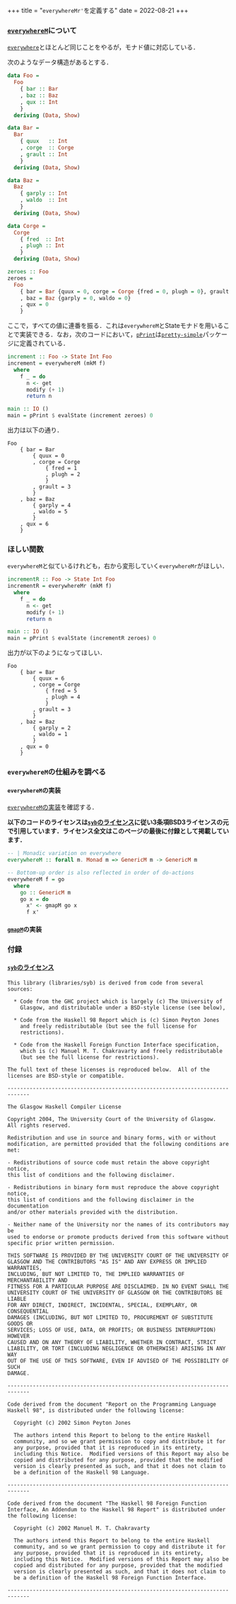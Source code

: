 +++
title = "`everywhereMr'`を定義する"
date = 2022-08-21
+++

### [`everywhereM`](https://hackage.haskell.org/package/syb-0.7.2.1/docs/Data-Generics-Schemes.html#v:everywhereM)について

[`everywhere`](https://hackage.haskell.org/package/syb-0.7.2.1/docs/Data-Generics-Schemes.html#v:everywhere)とほとんど同じことをやるが，モナド値に対応している．

次のようなデータ構造があるとする．

```haskell
data Foo =
  Foo
    { bar :: Bar
    , baz :: Baz
    , qux :: Int
    }
  deriving (Data, Show)

data Bar =
  Bar
    { quux   :: Int
    , corge  :: Corge
    , grault :: Int
    }
  deriving (Data, Show)

data Baz =
  Baz
    { garply :: Int
    , waldo  :: Int
    }
  deriving (Data, Show)

data Corge =
  Corge
    { fred  :: Int
    , plugh :: Int
    }
  deriving (Data, Show)

zeroes :: Foo
zeroes =
  Foo
    { bar = Bar {quux = 0, corge = Corge {fred = 0, plugh = 0}, grault = 0}
    , baz = Baz {garply = 0, waldo = 0}
    , qux = 0
    }
```

ここで，すべての値に連番を振る．これは`everywhereM`とStateモナドを用いることで実装できる．なお，次のコードにおいて，[`pPrint`](https://hackage.haskell.org/package/pretty-simple-4.1.1.0/docs/Text-Pretty-Simple.html#v:pPrint)は[`pretty-simple`](https://hackage.haskell.org/package/pretty-simple)パッケージに定義されている．

```haskell
increment :: Foo -> State Int Foo
increment = everywhereM (mkM f)
  where
    f _ = do
      n <- get
      modify (+ 1)
      return n

main :: IO ()
main = pPrint $ evalState (increment zeroes) 0
```

出力は以下の通り．

```
Foo
    { bar = Bar
        { quux = 0
        , corge = Corge
            { fred = 1
            , plugh = 2
            }
        , grault = 3
        }
    , baz = Baz
        { garply = 4
        , waldo = 5
        }
    , qux = 6
    }
```

### ほしい関数

`everywhereM`と似ているけれども，右から変形していく`everywhereMr`がほしい．

```haskell
incrementR :: Foo -> State Int Foo
incrementR = everywhereMr (mkM f)
  where
    f _ = do
      n <- get
      modify (+ 1)
      return n

main :: IO ()
main = pPrint $ evalState (incrementR zeroes) 0
```

出力が以下のようになってほしい．

```
Foo
    { bar = Bar
        { quux = 6
        , corge = Corge
            { fred = 5
            , plugh = 4
            }
        , grault = 3
        }
    , baz = Baz
        { garply = 2
        , waldo = 1
        }
    , qux = 0
    }
```

### `everywhereM`の仕組みを調べる

#### `everywhereM`の実装

[`everywhereM`の実装](https://hackage.haskell.org/package/syb-0.7.2.1/docs/src/Data.Generics.Schemes.html#everywhereM)を確認する．

**以下のコードのライセンスは[`syb`のライセンス](https://hackage.haskell.org/package/syb-0.7.2.1/src/LICENSE)に従い3条項BSD3ライセンスの元で引用しています．ライセンス全文はこのページの最後に付録として掲載しています．**

```haskell
-- | Monadic variation on everywhere
everywhereM :: forall m. Monad m => GenericM m -> GenericM m

-- Bottom-up order is also reflected in order of do-actions
everywhereM f = go
  where
    go :: GenericM m
    go x = do
      x' <- gmapM go x
      f x'
```

#### [`gmapM`](https://hackage.haskell.org/package/base-4.16.2.0/docs/Data-Data.html#v:gmapM)の実装

### 付録

#### [`syb`のライセンス](https://hackage.haskell.org/package/syb-0.7.2.1/src/LICENSE)

```
This library (libraries/syb) is derived from code from several
sources:

  * Code from the GHC project which is largely (c) The University of
    Glasgow, and distributable under a BSD-style license (see below),

  * Code from the Haskell 98 Report which is (c) Simon Peyton Jones
    and freely redistributable (but see the full license for
    restrictions).

  * Code from the Haskell Foreign Function Interface specification,
    which is (c) Manuel M. T. Chakravarty and freely redistributable
    (but see the full license for restrictions).

The full text of these licenses is reproduced below.  All of the
licenses are BSD-style or compatible.

-----------------------------------------------------------------------------

The Glasgow Haskell Compiler License

Copyright 2004, The University Court of the University of Glasgow.
All rights reserved.

Redistribution and use in source and binary forms, with or without
modification, are permitted provided that the following conditions are met:

- Redistributions of source code must retain the above copyright notice,
this list of conditions and the following disclaimer.

- Redistributions in binary form must reproduce the above copyright notice,
this list of conditions and the following disclaimer in the documentation
and/or other materials provided with the distribution.

- Neither name of the University nor the names of its contributors may be
used to endorse or promote products derived from this software without
specific prior written permission.

THIS SOFTWARE IS PROVIDED BY THE UNIVERSITY COURT OF THE UNIVERSITY OF
GLASGOW AND THE CONTRIBUTORS "AS IS" AND ANY EXPRESS OR IMPLIED WARRANTIES,
INCLUDING, BUT NOT LIMITED TO, THE IMPLIED WARRANTIES OF MERCHANTABILITY AND
FITNESS FOR A PARTICULAR PURPOSE ARE DISCLAIMED. IN NO EVENT SHALL THE
UNIVERSITY COURT OF THE UNIVERSITY OF GLASGOW OR THE CONTRIBUTORS BE LIABLE
FOR ANY DIRECT, INDIRECT, INCIDENTAL, SPECIAL, EXEMPLARY, OR CONSEQUENTIAL
DAMAGES (INCLUDING, BUT NOT LIMITED TO, PROCUREMENT OF SUBSTITUTE GOODS OR
SERVICES; LOSS OF USE, DATA, OR PROFITS; OR BUSINESS INTERRUPTION) HOWEVER
CAUSED AND ON ANY THEORY OF LIABILITY, WHETHER IN CONTRACT, STRICT
LIABILITY, OR TORT (INCLUDING NEGLIGENCE OR OTHERWISE) ARISING IN ANY WAY
OUT OF THE USE OF THIS SOFTWARE, EVEN IF ADVISED OF THE POSSIBILITY OF SUCH
DAMAGE.

-----------------------------------------------------------------------------

Code derived from the document "Report on the Programming Language
Haskell 98", is distributed under the following license:

  Copyright (c) 2002 Simon Peyton Jones

  The authors intend this Report to belong to the entire Haskell
  community, and so we grant permission to copy and distribute it for
  any purpose, provided that it is reproduced in its entirety,
  including this Notice.  Modified versions of this Report may also be
  copied and distributed for any purpose, provided that the modified
  version is clearly presented as such, and that it does not claim to
  be a definition of the Haskell 98 Language.

-----------------------------------------------------------------------------

Code derived from the document "The Haskell 98 Foreign Function
Interface, An Addendum to the Haskell 98 Report" is distributed under
the following license:

  Copyright (c) 2002 Manuel M. T. Chakravarty

  The authors intend this Report to belong to the entire Haskell
  community, and so we grant permission to copy and distribute it for
  any purpose, provided that it is reproduced in its entirety,
  including this Notice.  Modified versions of this Report may also be
  copied and distributed for any purpose, provided that the modified
  version is clearly presented as such, and that it does not claim to
  be a definition of the Haskell 98 Foreign Function Interface.

-----------------------------------------------------------------------------
```
